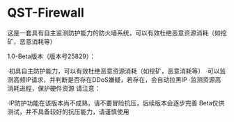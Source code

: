 # QST-Firewall
这是一套具有自主监测防护能力的防火墙系统，可以有效杜绝恶意资源消耗（如挖矿，恶意消耗等）

1.0-Beta版本（版本号25829）：

·初具自主防护能力，可以有效杜绝恶意资源消耗（如挖矿，恶意消耗等）
·可以监测高频IP请求，并判断是否存在DDoS嫌疑，若存在，会自动拉黑IP
·监测资源高消耗进程，保护硬件资源
请注意：

·IP防护功能在该版本尚不成熟，请不要冒险抗压，后续版本会逐步完善
Beta仅供测试，并不具备较好的抗压能力，请谨慎使用
